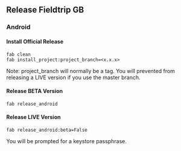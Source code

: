 ## Release Fieldtrip GB

### Android

#### Install Official Release

```
fab clean
fab install_project:project_branch=<x.x.x>
```

Note: project_branch will normally be a tag.  You will prevented from releasing a LIVE version if you use the master branch.

#### Release BETA Version

```
fab release_android
```

#### Release LIVE Version

```
fab release_android:beta=False
```

You will be prompted for a keystore passphrase.
